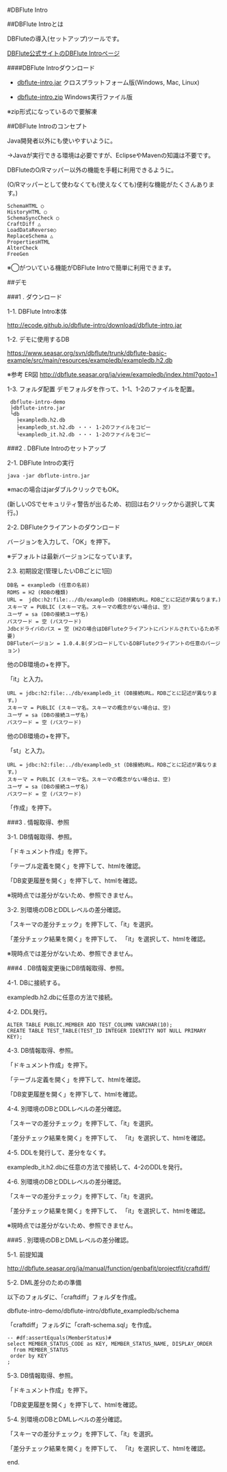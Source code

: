 #DBFlute Intro

##DBFlute Introとは

DBFluteの導入(セットアップ)ツールです。

[DBFlute公式サイトのDBFlute Introページ](http://dbflute.seasar.org/ja/manual/function/helper/intro/index.html)

####DBFlute Introダウンロード

* [dbflute-intro.jar](http://ecode.github.io/dbflute-intro/download/dbflute-intro.jar) クロスプラットフォーム版(Windows, Mac, Linux)

* [dbflute-intro.zip](http://ecode.github.io/dbflute-intro/download/dbflute-intro.zip) Windows実行ファイル版

 ※zip形式になっているので要解凍

##DBFlute Introのコンセプト

Java開発者以外にも使いやすいように。

→Javaが実行できる環境は必要ですが、EclipseやMavenの知識は不要です。

DBFluteのO/Rマッパー以外の機能を手軽に利用できるように。

(O/Rマッパーとして使わなくても(使えなくても)便利な機能がたくさんあります。)

    SchemaHTML ○
    HistoryHTML ○
    SchemaSyncCheck ○
    CraftDiff △
    LoadDataReverse○
    ReplaceSchema △
    PropertiesHTML
    AlterCheck
    FreeGen

※◯がついている機能がDBFlute Introで簡単に利用できます。

##デモ

###1 . ダウンロード

1-1. DBFlute Intro本体

<http://ecode.github.io/dbflute-intro/download/dbflute-intro.jar>

1-2. デモに使用するDB

<https://www.seasar.org/svn/dbflute/trunk/dbflute-basic-example/src/main/resources/exampledb/exampledb.h2.db>

※参考 ER図 <http://dbflute.seasar.org/ja/view/exampledb/index.html?goto=1>

1-3. フォルダ配置
デモフォルダを作って、1-1、1-2のファイルを配置。

     dbflute-intro-demo
     ├dbflute-intro.jar
     └db
       ├exampledb.h2.db
       ├exampledb_st.h2.db ・・・ 1-2のファイルをコピー
       └exampledb_it.h2.db ・・・ 1-2のファイルをコピー

###2 . DBFlute Introのセットアップ

2-1. DBFlute Introの実行

    java -jar dbflute-intro.jar

※macの場合はjarダブルクリックでもOK。

(新しいOSでセキュリティ警告が出るため、初回は右クリックから選択して実行。)

2-2. DBFluteクライアントのダウンロード

バージョンを入力して、「OK」を押下。

※デフォルトは最新バージョンになっています。

2.3. 初期設定(管理したいDBごとに1回)

    DB名 = exampledb (任意の名前)
    RDMS = H2 (RDBの種類)
    URL =  jdbc:h2:file:../db/exampledb (DB接続URL。RDBごとに記述が異なります。)
    スキーマ = PUBLIC (スキーマ名。スキーマの概念がない場合は、空)
    ユーザ = sa (DBの接続ユーザ名)
    パスワード = 空 (パスワード)
    Jdbcドライバのパス = 空 (H2の場合はDBFluteクライアントにバンドルされているため不要)
    DBFluteバージョン = 1.0.4.B(ダンロードしているDBFluteクライアントの任意のバージョン)

他のDB環境の+を押下。

  「it」と入力。

    URL = jdbc:h2:file:../db/exampledb_it (DB接続URL。RDBごとに記述が異なります。)
    スキーマ = PUBLIC (スキーマ名。スキーマの概念がない場合は、空)
    ユーザ = sa (DBの接続ユーザ名)
    パスワード = 空 (パスワード)

他のDB環境の+を押下。

「st」と入力。

    URL = jdbc:h2:file:../db/exampledb_st (DB接続URL。RDBごとに記述が異なります。)
    スキーマ = PUBLIC (スキーマ名。スキーマの概念がない場合は、空)
    ユーザ = sa (DBの接続ユーザ名)
    パスワード = 空 (パスワード)

「作成」を押下。

###3 . 情報取得、参照

3-1. DB情報取得、参照。

「ドキュメント作成」を押下。

「テーブル定義を開く」を押下して、htmlを確認。

「DB変更履歴を開く」を押下して、htmlを確認。

※現時点では差分がないため、参照できません。

3-2. 別環境のDBとDDLレベルの差分確認。

「スキーマの差分チェック」を押下して、「it」を選択。

「差分チェック結果を開く」を押下して、 「it」を選択して、htmlを確認。

※現時点では差分がないため、参照できません。

###4 . DB情報変更後にDB情報取得、参照。

4-1. DBに接続する。

exampledb.h2.dbに任意の方法で接続。

4-2. DDL発行。

    ALTER TABLE PUBLIC.MEMBER ADD TEST_COLUMN VARCHAR(10);
    CREATE TABLE TEST_TABLE(TEST_ID INTEGER IDENTITY NOT NULL PRIMARY KEY);

4-3. DB情報取得、参照。

「ドキュメント作成」を押下。

「テーブル定義を開く」を押下して、htmlを確認。

「DB変更履歴を開く」を押下して、htmlを確認。

4-4. 別環境のDBとDDLレベルの差分確認。

「スキーマの差分チェック」を押下して、「it」を選択。

「差分チェック結果を開く」を押下して、 「it」を選択して、htmlを確認。

4-5. DDLを発行して、差分をなくす。

exampledb_it.h2.dbに任意の方法で接続して、4-2のDDLを発行。

4-6. 別環境のDBとDDLレベルの差分確認。

「スキーマの差分チェック」を押下して、「it」を選択。

「差分チェック結果を開く」を押下して、 「it」を選択して、htmlを確認。

※現時点では差分がないため、参照できません。

###5 . 別環境のDBとDMLレベルの差分確認。

5-1. 前提知識

<http://dbflute.seasar.org/ja/manual/function/genbafit/projectfit/craftdiff/>

5-2. DML差分のための準備

以下のフォルダに、「craftdiff」フォルダを作成。

dbflute-intro-demo/dbflute-intro/dbflute_exampledb/schema

「craftdiff」フォルダに「craft-schema.sql」を作成。

    -- #df:assertEquals(MemberStatus)#
    select MEMBER_STATUS_CODE as KEY, MEMBER_STATUS_NAME, DISPLAY_ORDER
      from MEMBER_STATUS
     order by KEY
    ;

5-3. DB情報取得、参照。

「ドキュメント作成」を押下。

「DB変更履歴を開く」を押下して、htmlを確認。

5-4. 別環境のDBとDMLレベルの差分確認。

「スキーマの差分チェック」を押下して、「it」を選択。

「差分チェック結果を開く」を押下して、 「it」を選択して、htmlを確認。

end.
